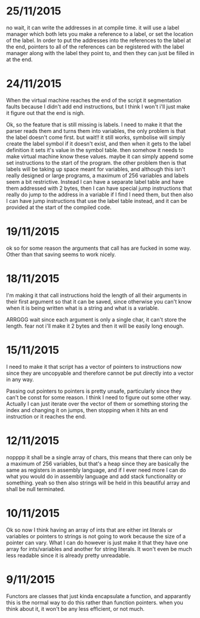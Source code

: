 # 25/11/2015
no wait, it can write the addresses in at compile time. it will use a label manager which
both lets you make a reference to a label, or set the location of the label. In order to
put the addresses into the references to the label at the end, pointers to all of the
references can be registered with the label manager along with the label they point to,
and then they can just be filled in at the end.

# 24/11/2015
When the virtual machine reaches the end of the script it segmentation faults because I
didn't add end instructions, but I think I won't i'll just make it figure out that the end
is nigh.

Ok, so the feature that is still missing is labels. I need to make it that the parser
reads them and turns them into variables, the only problem is that the label doesn't come
first. but wait!! it still works, symbolise will simply create the label symbol if it
doesn't exist, and then when it gets to the label definition it sets it's value in the
symbol table. then somehow it needs to make virtual machine know these values. maybe it
can simply append some set instructions to the start of the program. the other problem
then is that labels will be taking up space meant for variables, and although this isn't
really designed or large programs, a maximum of 256 variables and labels seem a bit
restrictive. Instead I can have a separate label table and have them addressed with 2
bytes, then I can have special jump instructions that really do jump to the address in a
variable if I find I need them, but then also I can have jump instructions that use the
label table instead, and it can be provided at the start of the compiled code.

# 19/11/2015
ok so for some reason the arguments that call has are fucked in some way. Other than that
saving seems to work nicely.

# 18/11/2015
I'm making it that call instructions hold the length of all their arguments in their first
argument so that it can be saved, since otherwise you can't know when it is being written
what is a string and what is a variable.

ARRGGG wait since each argument is only a single char, it can't store the length. fear not
i'll make it 2 bytes and then it will be easily long enough.

# 15/11/2015
I need to make it that script has a vector of pointers to instructions now since they are
uncopyable and therefore cannot be put directly into a vector in any way.

Passing out pointers to pointers is pretty unsafe, particularly since they can't be const
for some reason. I think I need to figure out some other way. Actually I can just iterate
over the vector of them or something storing the index and changing it on jumps, then
stopping when it hits an end instruction or it reaches the end.

# 12/11/2015
nopppp it shall be a single array of chars, this means that there can only be a maximum
of 256 variables, but that's a heap since they are basically the same as registers in
assembly language, and if I ever need more I can do what you would do in assembly language
and add stack functionality or something. yeah so then also strings will be held in this
beautiful array and shall be null terminated.

# 10/11/2015
Ok so now I think having an array of ints that are either int literals or variables or
pointers to strings is not going to work because the size of a pointer can vary.
What I can do however is just make it that they have one array for ints/variables and
another for string literals. It won't even be much less readable since it is already
pretty unreadable.


# 9/11/2015
Functors are classes that just kinda encapsulate a function, and apparantly this is the
normal way to do this rather than function pointers. when you think about it, it won't be
any less efficient, or not much.
